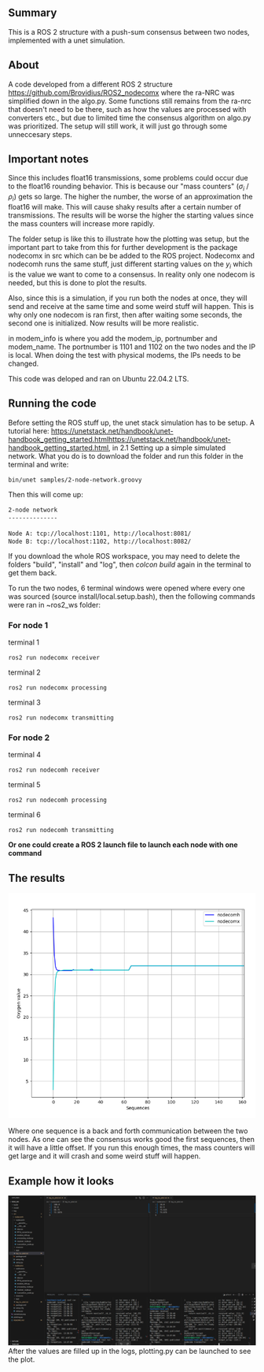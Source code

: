 ## Summary

This is a ROS 2 structure with a push-sum consensus between two nodes, implemented with a unet simulation. 


## About 

A code developed from a different ROS 2 structure https://github.com/Brovidius/ROS2_nodecomx where the ra-NRC was simplified down in the algo.py. Some functions still remains from the ra-nrc that doesn't need to be there, such as how the values are processed with converters etc., but due to limited time the consensus algorithm on algo.py was prioritized. The setup will still work, it will just go through some unneccesary steps.

## Important notes 

Since this includes float16 transmissions, some problems could occur due to the float16 rounding behavior. This is because our "mass counters" ($\sigma_i$ / $\rho_i$) gets so large. The higher the number, the worse of an approximation the float16 will make. This will cause shaky results after a certain number of transmissions. The results will be worse the higher the starting values since the mass counters will increase more rapidly. 

The folder setup is like this to illustrate how the plotting was setup, but the important part to take from this for further development is the package nodecomx in src which can be be added to the ROS project. Nodecomx and nodecomh runs the same stuff, just different starting values on the $y_i$ which is the value we want to come to a consensus. In reality only one nodecom is needed, but this is done to plot the results. 

Also, since this is a simulation, if you run both the nodes at once, they will send and receive at the same time and some weird stuff will happen. This is why only one nodecom is ran first, then after waiting some seconds, the second one is initialized. Now results will be more realistic. 

in modem_info is where you add the modem_ip, portnumber and modem_name. The portnumber is 1101 and 1102 on the two nodes and the IP is local. When doing the test with physical modems, the IPs needs to be changed. 

This code was deloped and ran on Ubuntu 22.04.2 LTS. 

## Running the code

Before setting the ROS stuff up, the unet stack simulation has to be setup. A tutorial here: https://unetstack.net/handbook/unet-handbook_getting_started.htmlhttps://unetstack.net/handbook/unet-handbook_getting_started.html, in 2.1 Setting up a simple simulated network. What you do is to download the folder and run this folder in the terminal and write:

```
bin/unet samples/2-node-network.groovy
```

Then this will come up:

```
2-node network
--------------

Node A: tcp://localhost:1101, http://localhost:8081/
Node B: tcp://localhost:1102, http://localhost:8082/

```

If you download the whole ROS workspace, you may need to delete the folders "build", "install" and "log", then *colcon build* again in the terminal to get them back. 

To run the two nodes, 6 terminal windows were opened where every one was sourced (source install/local.setup.bash), then the following commands were ran in ~ros2_ws folder:

### For node 1

terminal 1
```
ros2 run nodecomx receiver
```
terminal 2
```
ros2 run nodecomx processing
```
terminal 3
```
ros2 run nodecomx transmitting 
```

### For node 2
terminal 4
```
ros2 run nodecomh receiver
```
terminal 5
```
ros2 run nodecomh processing
```
terminal 6
```
ros2 run nodecomh transmitting 
```

**Or one could create a ROS 2 launch file to launch each node with one command**

## The results

![Consensus](consensus.png)

Where one sequence is a back and forth communication between the two nodes. As one can see the consensus works good the first sequences, then it will have a little offset. If you run this enough times, the mass counters will get large and it will crash and some weird stuff will happen.

## Example how it looks

![Consensus](setup1.png)
After the values are filled up in the logs, plotting.py can be launched to see the plot.